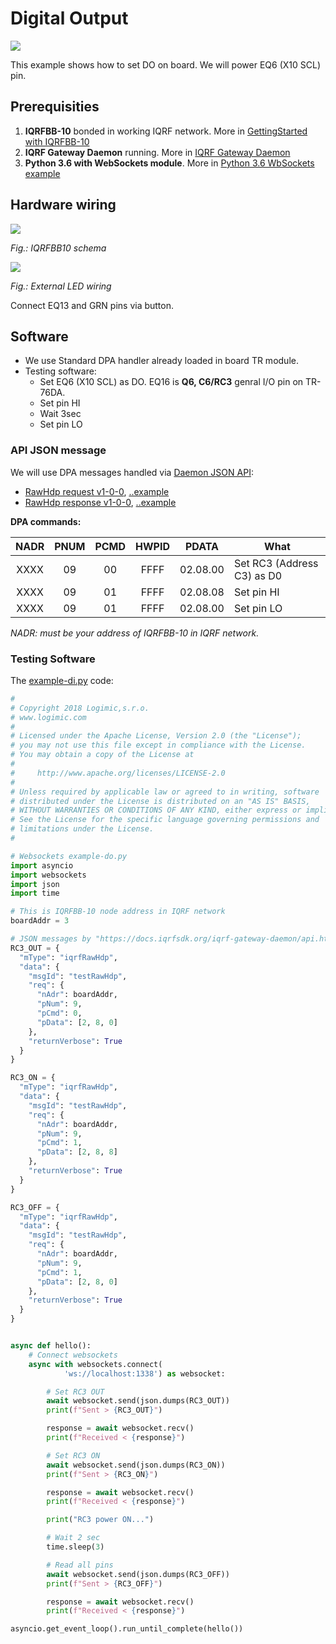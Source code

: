 # Digital Output

![](example-do.jpg)

This example shows how to set DO on board. We will power EQ6 (X10 SCL) pin.

## Prerequisities

1. **IQRFBB-10** bonded in working IQRF network. More in [GettingStarted with IQRFBB-10](https://github.com/logimic/iqrfboard/wiki)
2. **IQRF Gateway Daemon** running. More in [IQRF Gateway Daemon](https://github.com/logimic/iqrfboard/wiki/Get-IQRF-with-your-software#iqrf-gateway-daemon)
3. **Python 3.6 with WebSockets module**. More in [Python 3.6 WbSockets example](https://github.com/logimic/iqrfboard/wiki/Get-IQRF-with-your-software#python-36-websocket-example)

## Hardware wiring

![](../../files/datasheet/layout.png)

_Fig.: IQRFBB10 schema_

![](example-do_bb.png)

_Fig.: External LED wiring_

Connect EQ13 and GRN pins via button.

## Software

* We use Standard DPA handler already loaded in board TR module.
* Testing software:
  - Set EQ6 (X10 SCL) as DO. EQ16 is **Q6, C6/RC3** genral I/O pin on TR-76DA.
  - Set pin HI
  - Wait 3sec
  - Set pin LO

### API JSON message

We will use DPA messages handled via [Daemon JSON API](https://docs.iqrfsdk.org/iqrf-gateway-daemon/):

* [RawHdp request  v1-0-0](https://apidocs.iqrf.org/iqrf-gateway-daemon/json/#iqrf/iqrfRawHdp-request-1-0-0.json), [..example](https://apidocs.iqrf.org/iqrf-gateway-daemon/json/iqrf/examples/iqrfRawHdp-request-1-0-0-example.json)
* [RawHdp response  v1-0-0](https://apidocs.iqrf.org/iqrf-gateway-daemon/json/#iqrf/iqrfRawHdp-response-1-0-0.json), [..example](https://apidocs.iqrf.org/iqrf-gateway-daemon/json/iqrf/examples/iqrfRawHdp-response-1-0-0-example.json)

**DPA commands:**

| NADR | PNUM | PCMD | HWPID |  PDATA   | What                       |
|:----:|:----:|:----:|:-----:|:--------:| -------------------------- |
| XXXX |  09  |  00  | FFFF  | 02.08.00 | Set RC3 (Address C3) as D0 |
| XXXX |  09  |  01  | FFFF  | 02.08.08 | Set pin HI                 |
| XXXX |  09  |  01  | FFFF  | 02.08.00 | Set pin LO                 |

_NADR: must be your address of IQRFBB-10 in IQRF network._

### Testing Software

The [example-di.py](example-di.py) code:

```py
#
# Copyright 2018 Logimic,s.r.o.
# www.logimic.com
#
# Licensed under the Apache License, Version 2.0 (the "License");
# you may not use this file except in compliance with the License.
# You may obtain a copy of the License at
#
#     http://www.apache.org/licenses/LICENSE-2.0
#
# Unless required by applicable law or agreed to in writing, software
# distributed under the License is distributed on an "AS IS" BASIS,
# WITHOUT WARRANTIES OR CONDITIONS OF ANY KIND, either express or implied.
# See the License for the specific language governing permissions and
# limitations under the License.
#

# Websockets example-do.py
import asyncio
import websockets
import json
import time

# This is IQRFBB-10 node address in IQRF network
boardAddr = 3

# JSON messages by "https://docs.iqrfsdk.org/iqrf-gateway-daemon/api.html"
RC3_OUT = {
  "mType": "iqrfRawHdp",
  "data": {
    "msgId": "testRawHdp",
    "req": {
      "nAdr": boardAddr,
      "pNum": 9,
      "pCmd": 0,
      "pData": [2, 8, 0]
    },
    "returnVerbose": True
  }
}

RC3_ON = {
  "mType": "iqrfRawHdp",
  "data": {
    "msgId": "testRawHdp",
    "req": {
      "nAdr": boardAddr,
      "pNum": 9,
      "pCmd": 1,
      "pData": [2, 8, 8]
    },
    "returnVerbose": True
  }
}

RC3_OFF = {
  "mType": "iqrfRawHdp",
  "data": {
    "msgId": "testRawHdp",
    "req": {
      "nAdr": boardAddr,
      "pNum": 9,
      "pCmd": 1,
      "pData": [2, 8, 0]
    },
    "returnVerbose": True
  }
}


async def hello():
    # Connect websockets
    async with websockets.connect(
            'ws://localhost:1338') as websocket:            

        # Set RC3 OUT
        await websocket.send(json.dumps(RC3_OUT))
        print(f"Sent > {RC3_OUT}")

        response = await websocket.recv()
        print(f"Received < {response}")

        # Set RC3 ON
        await websocket.send(json.dumps(RC3_ON))
        print(f"Sent > {RC3_ON}")        

        response = await websocket.recv()
        print(f"Received < {response}")         

        print("RC3 power ON...")

        # Wait 2 sec
        time.sleep(3)          

        # Read all pins
        await websocket.send(json.dumps(RC3_OFF))
        print(f"Sent > {RC3_OFF}")        

        response = await websocket.recv()
        print(f"Received < {response}")       

asyncio.get_event_loop().run_until_complete(hello())
```
